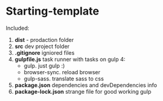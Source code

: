 # Starting-template

Included:
1. **dist** - prodaction folder
2. **src** dev project folder
3. **.gitignore** igniored files
4. **gulpfile.js** task runner with tasks on gulp 4:
    - gulp. just gulp :)
    - browser-sync. reload browser
    - gulp-sass. translate sass to css
5. **package.json** dependencies and devDependencies info
6. **package-lock.json** strange file for good working gulp
